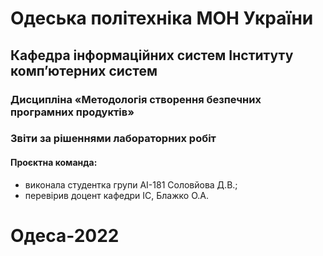 # Одеська політехніка МОН України
## Кафедра інформаційних систем Інституту комп’ютерних систем
### Дисципліна «Методологія створення безпечних програмних продуктів»
### Звіти за рішеннями лабораторних робіт
#### Проєктна команда:
+ виконала студентка групи АІ-181 Соловйова Д.В.;
+ перевірив доцент кафедри ІС, Блажко О.А.
# Одеса-2022
